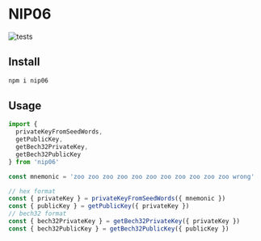 # NIP06

![tests](https://github.com/jaonoctus/nip06/actions/workflows/tests.yml/badge.svg)

## Install

```bash
npm i nip06
```

## Usage

```js
import {
  privateKeyFromSeedWords,
  getPublicKey,
  getBech32PrivateKey,
  getBech32PublicKey
} from 'nip06'

const mnemonic = 'zoo zoo zoo zoo zoo zoo zoo zoo zoo zoo zoo wrong'

// hex format
const { privateKey } = privateKeyFromSeedWords({ mnemonic })
const { publicKey } = getPublicKey({ privateKey })
// bech32 format
const { bech32PrivateKey } = getBech32PrivateKey({ privateKey })
const { bech32PublicKey } = getBech32PublicKey({ publicKey })
```
